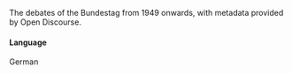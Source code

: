 The debates of the Bundestag from 1949 onwards, with metadata provided by Open Discourse.

#### Language
German
